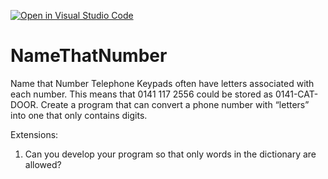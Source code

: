 [![Open in Visual Studio Code](https://classroom.github.com/assets/open-in-vscode-f059dc9a6f8d3a56e377f745f24479a46679e63a5d9fe6f495e02850cd0d8118.svg)](https://classroom.github.com/online_ide?assignment_repo_id=6026886&assignment_repo_type=AssignmentRepo)
# NameThatNumber
Name that Number
Telephone Keypads often have letters associated with each number. This means that 0141 117 2556 could be stored as 0141-CAT-DOOR. Create a program that can convert
a phone number with “letters” into one that only contains digits.

Extensions:
1. Can you develop your program so that only words in the dictionary are allowed?
